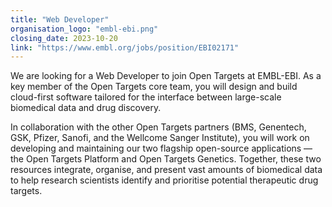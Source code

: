 ```yaml
---
title: "Web Developer"
organisation_logo: "embl-ebi.png"
closing_date: 2023-10-20
link: "https://www.embl.org/jobs/position/EBI02171"
---
```

We are looking for a Web Developer to join Open Targets at EMBL-EBI. As a key member of the Open Targets core team, you will design and build cloud-first software tailored for the interface between large-scale biomedical data and drug discovery. 

In collaboration with the other Open Targets partners (BMS, Genentech, GSK, Pfizer, Sanofi, and the Wellcome Sanger Institute), you will work on developing and maintaining our two flagship open-source applications — the Open Targets Platform and Open Targets Genetics. Together, these two resources integrate, organise, and present vast amounts of biomedical data to help research scientists identify and prioritise potential therapeutic drug targets.
